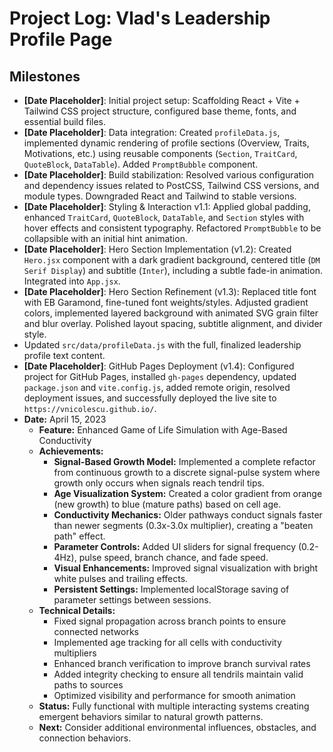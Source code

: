 # Project Log: Vlad's Leadership Profile Page

## Milestones

- **[Date Placeholder]**: Initial project setup: Scaffolding React + Vite + Tailwind CSS project structure, configured base theme, fonts, and essential build files.
- **[Date Placeholder]**: Data integration: Created `profileData.js`, implemented dynamic rendering of profile sections (Overview, Traits, Motivations, etc.) using reusable components (`Section`, `TraitCard`, `QuoteBlock`, `DataTable`). Added `PromptBubble` component.
- **[Date Placeholder]**: Build stabilization: Resolved various configuration and dependency issues related to PostCSS, Tailwind CSS versions, and module types. Downgraded React and Tailwind to stable versions.
- **[Date Placeholder]**: Styling & Interaction v1.1: Applied global padding, enhanced `TraitCard`, `QuoteBlock`, `DataTable`, and `Section` styles with hover effects and consistent typography. Refactored `PromptBubble` to be collapsible with an initial hint animation.
- **[Date Placeholder]**: Hero Section Implementation (v1.2): Created `Hero.jsx` component with a dark gradient background, centered title (`DM Serif Display`) and subtitle (`Inter`), including a subtle fade-in animation. Integrated into `App.jsx`.
- **[Date Placeholder]**: Hero Section Refinement (v1.3): Replaced title font with EB Garamond, fine-tuned font weights/styles. Adjusted gradient colors, implemented layered background with animated SVG grain filter and blur overlay. Polished layout spacing, subtitle alignment, and divider style.
- Updated `src/data/profileData.js` with the full, finalized leadership profile text content.
- **[Date Placeholder]**: GitHub Pages Deployment (v1.4): Configured project for GitHub Pages, installed `gh-pages` dependency, updated `package.json` and `vite.config.js`, added remote origin, resolved deployment issues, and successfully deployed the live site to `https://vnicolescu.github.io/`.
- **Date:** April 15, 2023
  - **Feature:** Enhanced Game of Life Simulation with Age-Based Conductivity
  - **Achievements:**
    - **Signal-Based Growth Model:** Implemented a complete refactor from continuous growth to a discrete signal-pulse system where growth only occurs when signals reach tendril tips.
    - **Age Visualization System:** Created a color gradient from orange (new growth) to blue (mature paths) based on cell age.
    - **Conductivity Mechanics:** Older pathways conduct signals faster than newer segments (0.3x-3.0x multiplier), creating a "beaten path" effect.
    - **Parameter Controls:** Added UI sliders for signal frequency (0.2-4Hz), pulse speed, branch chance, and fade speed.
    - **Visual Enhancements:** Improved signal visualization with bright white pulses and trailing effects.
    - **Persistent Settings:** Implemented localStorage saving of parameter settings between sessions.
  - **Technical Details:**
    - Fixed signal propagation across branch points to ensure connected networks
    - Implemented age tracking for all cells with conductivity multipliers
    - Enhanced branch verification to improve branch survival rates
    - Added integrity checking to ensure all tendrils maintain valid paths to sources
    - Optimized visibility and performance for smooth animation
  - **Status:** Fully functional with multiple interacting systems creating emergent behaviors similar to natural growth patterns.
  - **Next:** Consider additional environmental influences, obstacles, and connection behaviors.
